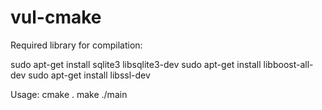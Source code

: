 # vul-cmake

Required library for compilation:

sudo apt-get install sqlite3 libsqlite3-dev
sudo apt-get install libboost-all-dev
sudo apt-get install libssl-dev

Usage:
cmake .
make
./main

